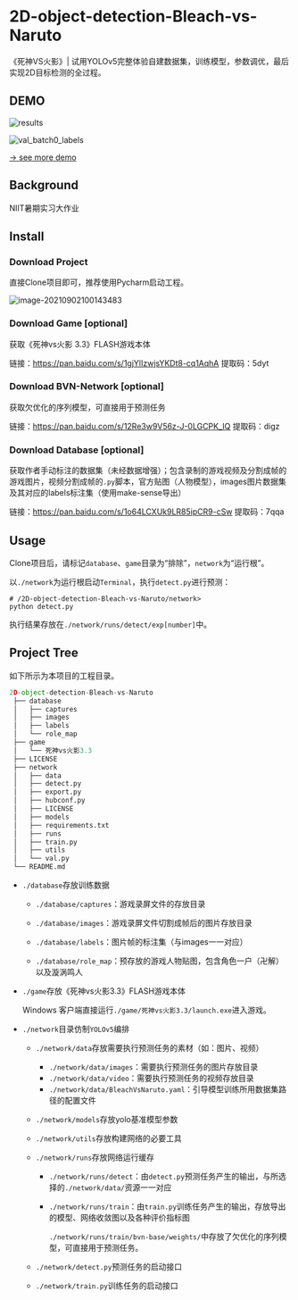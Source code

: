 # 2D-object-detection-Bleach-vs-Naruto
《死神VS火影》| 试用YOLOv5完整体验自建数据集，训练模型，参数调优，最后实现2D目标检测的全过程。

## DEMO

![results](https://i.loli.net/2021/09/02/xOJHVcTq8W7fgUQ.png)

![val_batch0_labels](https://i.loli.net/2021/09/02/Jlog7weRvmDTfhr.jpg)

[→ see more demo ](https://www.wolai.com/pHSh6Uuc9x1wwC2GSiLtyf?theme=light)

## Background

NIIT暑期实习大作业

## Install

### Download Project

直接Clone项目即可，推荐使用Pycharm启动工程。

![image-20210902100143483](https://i.loli.net/2021/09/02/4wczdFmJ61BUpyb.png)

### Download Game [optional]

获取《死神vs火影 3.3》FLASH游戏本体

链接：https://pan.baidu.com/s/1gjYlIzwjsYKDt8-cq1AqhA 
提取码：5dyt 

### Download BVN-Network [optional]

获取欠优化的序列模型，可直接用于预测任务

链接：https://pan.baidu.com/s/12Re3w9V56z-J-0LGCPK_IQ 
提取码：digz 

### Download Database [optional]

获取作者手动标注的数据集（未经数据增强）；包含录制的游戏视频及分割成帧的游戏图片，视频分割成帧的`.py`脚本，官方贴图（人物模型），images图片数据集及其对应的labels标注集（使用make-sense导出）

链接：https://pan.baidu.com/s/1o64LCXUk9LR85ipCR9-cSw 
提取码：7qqa 

## Usage

Clone项目后，请标记`database`、`game`目录为“排除”，`network`为“运行根”。

以`./network`为运行根启动`Terminal`，执行`detect.py`进行预测：

```shell
# /2D-object-detection-Bleach-vs-Naruto/network>
python detect.py
```

执行结果存放在`./network/runs/detect/exp[number]`中。

## Project Tree

如下所示为本项目的工程目录。

```python
2D-object-detection-Bleach-vs-Naruto
 ├── database
 │   ├── captures
 │   ├── images
 │   ├── labels
 │   └── role_map
 ├── game
 │   └── 死神vs火影3.3
 ├── LICENSE
 ├── network
 │   ├── data
 │   ├── detect.py
 │   ├── export.py
 │   ├── hubconf.py
 │   ├── LICENSE
 │   ├── models
 │   ├── requirements.txt
 │   ├── runs
 │   ├── train.py
 │   ├── utils
 │   └── val.py
 └── README.md
```

- `./database`存放训练数据

  - `./database/captures`：游戏录屏文件的存放目录
  - `./database/images`：游戏录屏文件切割成帧后的图片存放目录
  - `./database/labels`：图片帧的标注集（与images一一对应）

  - `./database/role_map`：预存放的游戏人物贴图，包含角色一户（卍解）以及漩涡鸣人

- `./game`存放《死神vs火影3.3》FLASH游戏本体

  Windows 客户端直接运行`./game/死神vs火影3.3/launch.exe`进入游戏。

- `./network`目录仿制`YOLOv5`编排

  - `./network/data`存放需要执行预测任务的素材（如：图片、视频）

    - `./network/data/images`：需要执行预测任务的图片存放目录
    - `./network/data/video`：需要执行预测任务的视频存放目录
    - `./network/data/BleachVsNaruto.yaml`：引导模型训练所用数据集路径的配置文件

  - `./network/models`存放yolo基准模型参数

  - `./network/utils`存放构建网络的必要工具

  - `./network/runs`存放网络运行缓存

    - `./network/runs/detect`：由`detect.py`预测任务产生的输出，与所选择的`./network/data/`资源一一对应

    - `./network/runs/train`：由`train.py`训练任务产生的输出，存放导出的模型、网络收敛图以及各种评价指标图

      `./network/runs/train/bvn-base/weights/`中存放了欠优化的序列模型，可直接用于预测任务。

  - `./network/detect.py`预测任务的启动接口

  - `./network/train.py`训练任务的启动接口

